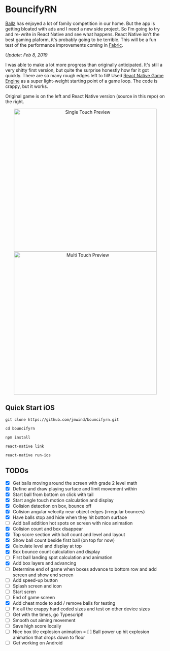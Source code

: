 # BouncifyRN

[Ballz](https://itunes.apple.com/us/app/ballz/id1139609950) has enjoyed a lot of family competition in
our home. But the app is getting bloated with ads and I need a new side project. So I'm going to try and re-write
in React Native and see what happens. React Native isn't the best gaming plaform, it's probably going
to be terrible. This will be a fun test of the performance improvements coming in [Fabric](https://github.com/react-native-community/discussions-and-proposals/issues/4).

*Update: Feb 8, 2019*

I was able to make a lot more progress than originally anticipated. It's still a very shitty first version, but quite the surprise honestly how far it got quickly. There are so many rough edges left to fill! Used [React Native Game Engine](https://github.com/bberak/react-native-game-engine) as a super light-weight starting point of a game loop. The code is crappy, but it works.

Original game is on the left and React Native version (source in this repo) on the right.

<p align="center">
    <img src="https://user-images.githubusercontent.com/199530/52727452-44065e00-2f83-11e9-808c-d4709217862b.gif" alt="Single Touch Preview" height="450" />
    <img src="https://user-images.githubusercontent.com/199530/52727460-4799e500-2f83-11e9-83fc-53e4ca5c4907.gif" alt="Multi Touch Preview" height="450" />
</p>

## Quick Start iOS

```
git clone https://github.com/jmwind/bouncifyrn.git

cd bouncifyrn

npm install

react-native link

react-native run-ios
```

## TODOs

- [x] Get balls moving around the screen with grade 2 level math
- [x] Define and draw playing surface and limit movement within
- [x] Start ball from bottom on click with tail
- [x] Start angle touch motion calculation and display
- [x] Colision detection on box, bounce off
- [x] Colision angular velocity near object edges (irregular bounces)
- [x] Have balls stop and hide when they hit bottom surface
- [ ] Add ball addition hot spots on screen with nice animation
- [x] Colision count and box disappear
- [x] Top score section with ball count and level and layout
- [x] Show ball count beside first ball (on top for now)
- [x] Calculate level and display at top
- [x] Box bounce count calculation and display
- [ ] First ball landing spot calculation and animation
- [x] Add box layers and advancing
- [ ] Determine end of game when boxes advance to bottom row and add screen and show end screen
- [ ] Add speed-up button
- [ ] Splash screen and icon
- [ ] Start scren
- [ ] End of game screen
- [x] Add cheat mode to add / remove balls for testing
- [ ] Fix all the crappy hard coded sizes and test on other device sizes
- [ ] Get with the times, go Typescript!
- [ ] Smooth out aiming movement
- [ ] Save high score locally
- [ ] Nice box tile explosion animation
= [ ] Ball power up hit explosion animation that drops down to floor
- [ ] Get working on Android
